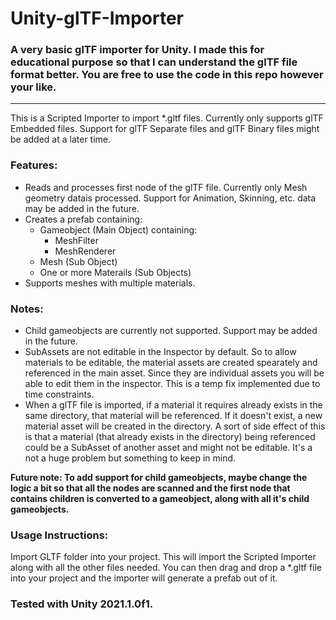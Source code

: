 # Unity-glTF-Importer
### A very basic glTF importer for Unity. I made this for educational purpose so that I can understand the glTF file format better. You are free to use the code in this repo however your like.
----
This is a Scripted Importer to import \*.gltf files. Currently only supports glTF Embedded files. Support for glTF Separate files and glTF Binary files might be added at a later time. 

### Features:
- Reads and processes first node of the glTF file. Currently only Mesh geometry datais processed. Support for Animation, Skinning, etc. data may be added in the future.
- Creates a prefab containing:
    - Gameobject (Main Object) containing:
      - MeshFilter
      - MeshRenderer
    - Mesh (Sub Object)
    - One or more Materails (Sub Objects)
- Supports meshes with multiple materials.

### Notes: 
- Child gameobjects are currently not supported. Support may be added in the future.
- SubAssets are not editable in the Inspector by default. So to allow materials to be editable, the material assets are created spearately and referenced in the main asset. Since they are individual assets you will be able to edit them in the inspector. This is a temp fix implemented due to time constraints.
- When a glTF file is imported, if a material it requires already exists in the same directory, that material will be referenced. If it doesn't exist, a new material asset will be created in the directory. A sort of side effect of this is that a material (that already exists in the directory) being referenced could be a SubAsset of another asset and might not be editable. It's a not a huge problem but something to keep in mind.

__Future note: To add support for child gameobjects, maybe change the logic a bit so that all the nodes are scanned and the first node that contains children is converted to a gameobject, along with all it's child gameobjects.__

### Usage Instructions:
Import GLTF folder into your project. This will import the Scripted Importer along with all the other files needed. You can then drag and drop a \*.gltf file into your project and the importer will generate a prefab out of it.

### Tested with Unity 2021.1.0f1.
